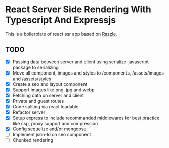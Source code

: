 # React Server Side Rendering With Typescript And Expressjs

This is a boilerplate of react ssr app based on [Razzle](https://github.com/jaredpalmer/razzle/).

## TODO
- [x] Passing data between server and client using serialize-javascript package to serializing
- [x] Move all component, images and styles to /components, /assets/images and /assets/styles
- [x] Create a seo and layout component
- [x] Support images like png, jpg and webp
- [x] Fetching data on server and client
- [x] Private and guest routes
- [x] Code spliting via react loadable
- [x] Refactor server
- [x] Setup express to include recommanded middlewares for best practice like csp, proxy support and compression
- [x] Config sequelize and/or mongoose
- [ ] Implement json-ld on seo component
- [ ] Chunked rendering